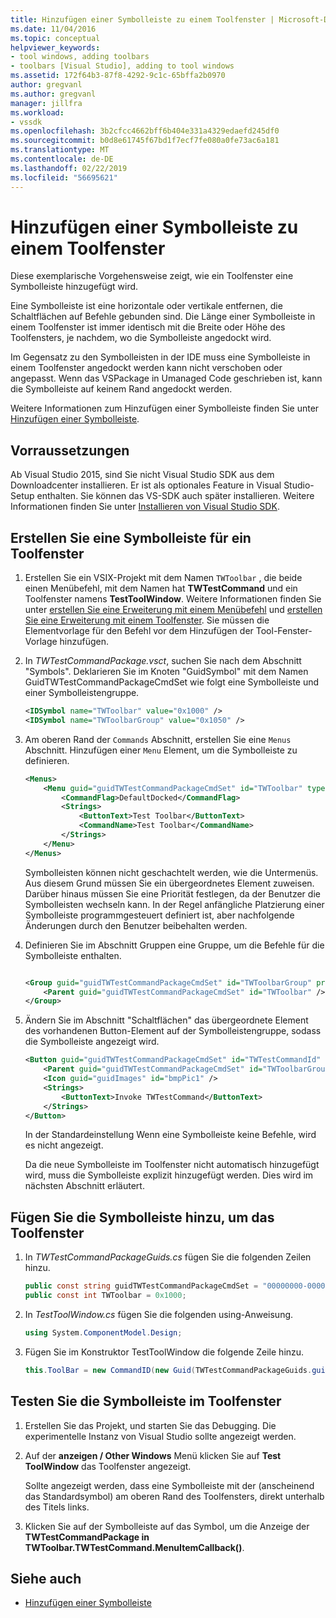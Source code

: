 ```yaml
---
title: Hinzufügen einer Symbolleiste zu einem Toolfenster | Microsoft-Dokumentation
ms.date: 11/04/2016
ms.topic: conceptual
helpviewer_keywords:
- tool windows, adding toolbars
- toolbars [Visual Studio], adding to tool windows
ms.assetid: 172f64b3-87f8-4292-9c1c-65bffa2b0970
author: gregvanl
ms.author: gregvanl
manager: jillfra
ms.workload:
- vssdk
ms.openlocfilehash: 3b2cfcc4662bff6b404e331a4329edaefd245df0
ms.sourcegitcommit: b0d8e61745f67bd1f7ecf7fe080a0fe73ac6a181
ms.translationtype: MT
ms.contentlocale: de-DE
ms.lasthandoff: 02/22/2019
ms.locfileid: "56695621"
---
```

# <a name="add-a-toolbar-to-a-tool-window"></a>Hinzufügen einer Symbolleiste zu einem Toolfenster
Diese exemplarische Vorgehensweise zeigt, wie ein Toolfenster eine Symbolleiste hinzugefügt wird.

 Eine Symbolleiste ist eine horizontale oder vertikale entfernen, die Schaltflächen auf Befehle gebunden sind. Die Länge einer Symbolleiste in einem Toolfenster ist immer identisch mit die Breite oder Höhe des Toolfensters, je nachdem, wo die Symbolleiste angedockt wird.

 Im Gegensatz zu den Symbolleisten in der IDE muss eine Symbolleiste in einem Toolfenster angedockt werden kann nicht verschoben oder angepasst. Wenn das VSPackage in Umanaged Code geschrieben ist, kann die Symbolleiste auf keinem Rand angedockt werden.

 Weitere Informationen zum Hinzufügen einer Symbolleiste finden Sie unter [Hinzufügen einer Symbolleiste](../extensibility/adding-a-toolbar.md).

## <a name="prerequisites"></a>Vorraussetzungen
 Ab Visual Studio 2015, sind Sie nicht Visual Studio SDK aus dem Downloadcenter installieren. Er ist als optionales Feature in Visual Studio-Setup enthalten. Sie können das VS-SDK auch später installieren. Weitere Informationen finden Sie unter [Installieren von Visual Studio SDK](../extensibility/installing-the-visual-studio-sdk.md).

## <a name="create-a-toolbar-for-a-tool-window"></a>Erstellen Sie eine Symbolleiste für ein Toolfenster

1.  Erstellen Sie ein VSIX-Projekt mit dem Namen `TWToolbar` , die beide einen Menübefehl, mit dem Namen hat **TWTestCommand** und ein Toolfenster namens **TestToolWindow**. Weitere Informationen finden Sie unter [erstellen Sie eine Erweiterung mit einem Menübefehl](../extensibility/creating-an-extension-with-a-menu-command.md) und [erstellen Sie eine Erweiterung mit einem Toolfenster](../extensibility/creating-an-extension-with-a-tool-window.md). Sie müssen die Elementvorlage für den Befehl vor dem Hinzufügen der Tool-Fenster-Vorlage hinzufügen.

2.  In *TWTestCommandPackage.vsct*, suchen Sie nach dem Abschnitt "Symbols". Deklarieren Sie im Knoten "GuidSymbol" mit dem Namen GuidTWTestCommandPackageCmdSet wie folgt eine Symbolleiste und einer Symbolleistengruppe.

    ```xml
    <IDSymbol name="TWToolbar" value="0x1000" />
    <IDSymbol name="TWToolbarGroup" value="0x1050" />
    ```

3.  Am oberen Rand der `Commands` Abschnitt, erstellen Sie eine `Menus` Abschnitt. Hinzufügen einer `Menu` Element, um die Symbolleiste zu definieren.

    ```xml
    <Menus>
        <Menu guid="guidTWTestCommandPackageCmdSet" id="TWToolbar" type="ToolWindowToolbar">
            <CommandFlag>DefaultDocked</CommandFlag>
            <Strings>
                <ButtonText>Test Toolbar</ButtonText>
                <CommandName>Test Toolbar</CommandName>
            </Strings>
        </Menu>
    </Menus>
    ```

     Symbolleisten können nicht geschachtelt werden, wie die Untermenüs. Aus diesem Grund müssen Sie ein übergeordnetes Element zuweisen. Darüber hinaus müssen Sie eine Priorität festlegen, da der Benutzer die Symbolleisten wechseln kann. In der Regel anfängliche Platzierung einer Symbolleiste programmgesteuert definiert ist, aber nachfolgende Änderungen durch den Benutzer beibehalten werden.

4.  Definieren Sie im Abschnitt Gruppen eine Gruppe, um die Befehle für die Symbolleiste enthalten.

    ```xml

    <Group guid="guidTWTestCommandPackageCmdSet" id="TWToolbarGroup" priority="0x0000">
        <Parent guid="guidTWTestCommandPackageCmdSet" id="TWToolbar" />
    </Group>
    ```

5.  Ändern Sie im Abschnitt "Schaltflächen" das übergeordnete Element des vorhandenen Button-Element auf der Symbolleistengruppe, sodass die Symbolleiste angezeigt wird.

    ```xml
    <Button guid="guidTWTestCommandPackageCmdSet" id="TWTestCommandId" priority="0x0100" type="Button">
        <Parent guid="guidTWTestCommandPackageCmdSet" id="TWToolbarGroup" />
        <Icon guid="guidImages" id="bmpPic1" />
        <Strings>
            <ButtonText>Invoke TWTestCommand</ButtonText>
        </Strings>
    </Button>
    ```

     In der Standardeinstellung Wenn eine Symbolleiste keine Befehle, wird es nicht angezeigt.

     Da die neue Symbolleiste im Toolfenster nicht automatisch hinzugefügt wird, muss die Symbolleiste explizit hinzugefügt werden. Dies wird im nächsten Abschnitt erläutert.

## <a name="add-the-toolbar-to-the-tool-window"></a>Fügen Sie die Symbolleiste hinzu, um das Toolfenster

1.  In *TWTestCommandPackageGuids.cs* fügen Sie die folgenden Zeilen hinzu.

    ```csharp
    public const string guidTWTestCommandPackageCmdSet = "00000000-0000-0000-0000-0000";  // get the GUID from the .vsct file
    public const int TWToolbar = 0x1000;
    ```

2.  In *TestToolWindow.cs* fügen Sie die folgenden using-Anweisung.

    ```csharp
    using System.ComponentModel.Design;
    ```

3.  Fügen Sie im Konstruktor TestToolWindow die folgende Zeile hinzu.

    ```csharp
    this.ToolBar = new CommandID(new Guid(TWTestCommandPackageGuids.guidTWTestCommandPackageCmdSet), TWTestCommandPackageGuids.TWToolbar);
    ```

## <a name="test-the-toolbar-in-the-tool-window"></a>Testen Sie die Symbolleiste im Toolfenster

1.  Erstellen Sie das Projekt, und starten Sie das Debugging. Die experimentelle Instanz von Visual Studio sollte angezeigt werden.

2.  Auf der **anzeigen / Other Windows** Menü klicken Sie auf **Test ToolWindow** das Toolfenster angezeigt.

     Sollte angezeigt werden, dass eine Symbolleiste mit der (anscheinend das Standardsymbol) am oberen Rand des Toolfensters, direkt unterhalb des Titels links.

3.  Klicken Sie auf der Symbolleiste auf das Symbol, um die Anzeige der **TWTestCommandPackage in TWToolbar.TWTestCommand.MenuItemCallback()**.

## <a name="see-also"></a>Siehe auch
- [Hinzufügen einer Symbolleiste](../extensibility/adding-a-toolbar.md)
